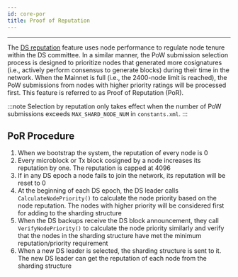 ```yaml
---
id: core-por
title: Proof of Reputation
---
```


---
The [DS reputation](core-ds-reputation.md) feature uses node performance to regulate node tenure within the DS committee. In a similar manner, the PoW submission selection process is designed to prioritize nodes that generated more cosignatures (i.e., actively perform consensus to generate blocks) during their time in the network. When the Mainnet is full (i.e., the 2400-node limit is reached), the PoW submissions from nodes with higher priority ratings will be processed first. This feature is referred to as Proof of Reputation (PoR).

:::note
Selection by reputation only takes effect when the number of PoW submissions exceeds `MAX_SHARD_NODE_NUM` in `constants.xml`.
:::

## PoR Procedure

1. When we bootstrap the system, the reputation of every node is 0
1. Every microblock or Tx block cosigned by a node increases its reputation by one. The reputation is capped at 4096
1. If in any DS epoch a node fails to join the network, its reputation will be reset to 0
1. At the beginning of each DS epoch, the DS leader calls `CalculateNodePriority()` to calculate the node priority based on the node reputation. The nodes with higher priority will be considered first for adding to the sharding structure
1. When the DS backups receive the DS block announcement, they call `VerifyNodePriority()` to calculate the node priority similarly and verify that the nodes in the sharding structure have met the minimum reputation/priority requirement
1. When a new DS leader is selected, the sharding structure is sent to it. The new DS leader can get the reputation of each node from the sharding structure